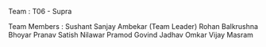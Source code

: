 Team : T06 - Supra

Team Members :
Sushant Sanjay Ambekar (Team Leader)
Rohan Balkrushna Bhoyar
Pranav Satish Nilawar
Pramod Govind Jadhav
Omkar Vijay Masram


